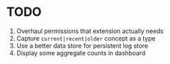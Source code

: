 # TODO

1.  Overhaul permissions that extension actually needs
1.  Capture `current|recent|older` concept as a type
1.  Use a better data store for persistent log store
1.  Display some aggregate counts in dashboard